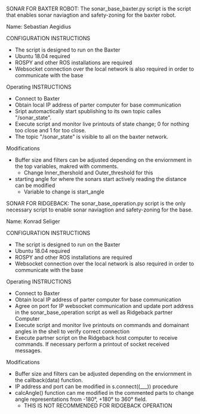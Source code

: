 SONAR FOR BAXTER ROBOT:
The sonar_base_baxter.py script is the script that enables sonar naviagtion and safety-zoning for the baxter robot.

Name: Sebastian Aegidius

CONFIGURATION INSTRUCTIONS
- The script is designed to run on the Baxter
- Ubuntu 18.04 required
- ROSPY and other ROS installations are required
- Websocket connection over the local network is also required in order to communicate with the base

Operating INSTRUCTIONS
- Connect to Baxter
- Obtain local IP address of parter computer for base communication
- Sript automactically start spublishing to its own topic calles "/sonar_state".
- Execute script and monitor live printouts of state change; 0 for nothing too close and 1 for too close.
- The topic "/sonar_state" is visible to all on the baxter network.
	
Modifications
- Buffer size and filters can be adjusted depending on the enviornment in the top variables, makred with comments. 
	- Change Inner_thershold and Outer_threshold for this
- starting angle for where the sonars start actively reading the distance can be modified 
	- Variable to change is start_angle
	

SONAR FOR RIDGEBACK:
The sonar_base_operation.py script is the only necessary script to enable sonar naviagtion and safety-zoning for the base.

Name: Konrad Seliger

CONFIGURATION INSTRUCTIONS
- The script is designed to run on the Baxter
- Ubuntu 18.04 required
- ROSPY and other ROS installations are required
- Websocket connection over the local network is also required in order to communicate with the base

Operating INSTRUCTIONS
- Connect to Baxter
- Obtain local IP address of parter computer for base communication
- Agree on port for IP websocket communication and update port address in the sonar_base_operation script as well as
	Ridgeback partner Computer
- Execute script and monitor live printouts on commands and domainant angles in the shell to verify correct connection
- Execute partner script on the Ridgeback host computer to receive commands. If necessary perform a printout of socket received
	messages.
	
Modifications
- Buffer size and filters can be adjusted depending on the enviornment in the callback(data) function. 
- IP address and port can be modified in s.connect((___)) procedure
- calcAngle() function can me modified in the commented parts to change angle representations from -180°,  +180° to 360° field. 
	- THIS IS NOT RECOMMENDED FOR RIDGEBACK OPERATION
	
